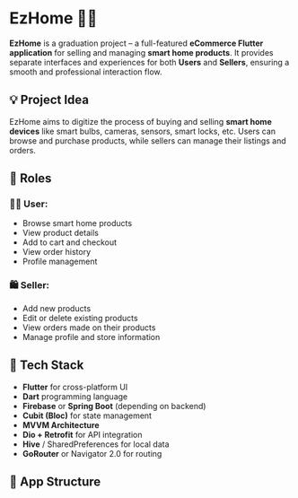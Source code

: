 # EzHome 🏡📱

**EzHome** is a graduation project – a full-featured **eCommerce Flutter application** for selling and managing **smart home products**. It provides separate interfaces and experiences for both **Users** and **Sellers**, ensuring a smooth and professional interaction flow.

## 💡 Project Idea

EzHome aims to digitize the process of buying and selling **smart home devices** like smart bulbs, cameras, sensors, smart locks, etc. Users can browse and purchase products, while sellers can manage their listings and orders.

## 👥 Roles

### 🧑‍💼 User:
- Browse smart home products
- View product details
- Add to cart and checkout
- View order history
- Profile management

### 🛍️ Seller:
- Add new products
- Edit or delete existing products
- View orders made on their products
- Manage profile and store information

## 🧰 Tech Stack

- **Flutter** for cross-platform UI
- **Dart** programming language
- **Firebase** or **Spring Boot** (depending on backend)
- **Cubit (Bloc)** for state management
- **MVVM Architecture**
- **Dio + Retrofit** for API integration
- **Hive** / SharedPreferences for local data
- **GoRouter** or Navigator 2.0 for routing

## 📱 App Structure

